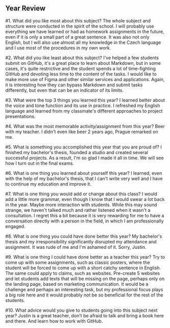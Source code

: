 ## Year Review

#1. What did you like most about this subject?
The whole subject and structure were conducted in the spirit of the school. I will probably use everything we have learned or had as homework assignments in the future, even if it is only a small part of a great sentence. It was also not only English, but I will also use almost all my knowledge in the Czech language and I use most of the procedures in my own work.

#2. What did you like least about this subject?
I've helped a few students submit on GitHub, it's a great place to learn about Markdown, but in some cases, it's quite restrictive and the student spends a lot of time-fighting GitHub and devoting less time to the content of the tasks. I would like to make more use of Figma and other similar services and applications. Again, it is interesting how they can bypass Markdown and submit tasks differently, but even that can be an indicator of its limits.

#3. What were the top 3 things you learned this year?
I learned better about the voice and tone function and its use in practice. I refreshed my English language and learned from my classmate's different approaches to project presentations.

#4. What was the most memorable activity/assignment from this year?
Beer with my teacher. I didn't even like beer 2 years ago, Prague remarked on me.

#5. What is something you accomplished this year that you are proud of?
I finished my bachelor's thesis, founded a studio and created several successful projects. As a result, I'm so glad I made it all in time. We will see how I turn out in the final exams.

#6. What is one thing you learned about yourself this year?
I learned, even with the help of my bachelor's thesis, that I can't write very well and I have to continue my education and improve it.

#7. What is one thing you would add or change about this class?
I would add a little more grammar, even though I know that I would swear a lot back in the year. Maybe more interaction with students. While this may sound strange, we haven't talked much and rather listened when it wasn't a consultation. I regret this a bit because it is very rewarding for me to have a conversation directly with a person in the field, in which I am professionally engaged.

#8. What is one thing you could have done better this year?
My bachelor's thesis and my irresponsibility significantly disrupted my attendance and assignment. It was rude of me and I'm ashamed of it. Sorry, Justin.

#9. What is one thing I could have done better as a teacher this year?
Try to come up with some assignments, such as classic posters, where the student will be forced to come up with a short catchy sentence in English. The same could apply to claims, such as websites. Pre-create 5 websites and let students add texts that will be missing on the page, perhaps only on the landing page, based on marketing communication. It would be a challenge and perhaps an interesting task, but my professional focus plays a big role here and it would probably not be so beneficial for the rest of the students.

#10. What advice would you give to students going into this subject next year?
Justin is a great teacher, don't be afraid to talk and bring a book here and there. And learn how to work with GitHub.
